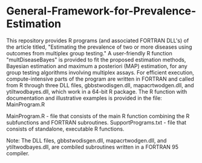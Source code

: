 # General-Framework-for-Prevalence-Estimation

This repository provides R programs (and associated FORTRAN DLL's) of the article titled, "Estimating the prevalence of two or more diseases using outcomes from multiplex group testing." A user-friendly R function "multDiseaseBayes" is provided to fit the proposed estimation methods, Bayesian estimation and maximum a posteriori (MAP) estimation, for any group testing algorithms involving multiplex assays. For efficient execution, compute-intensive parts of the program are written in FORTRAN and called from R through three DLL files, gbbstwodisgen.dll, mapacrtwodgen.dll, and ytiltwodbayes.dll, which work in a 64-bit R package. The R function with documentation and illustrative examples is  provided in the file: MainProgram.R

MainProgram.R - file that consists of the main R function combining the R subfunctions and FORTRAN subroutines.
SupportPrograms.txt - file that consists of standalone, executable R functions.

Note: The DLL files, gbbstwodisgen.dll, mapacrtwodgen.dll, and ytiltwodbayes.dll, are combiled subroutines written in a FORTRAN 95 compiler. 


